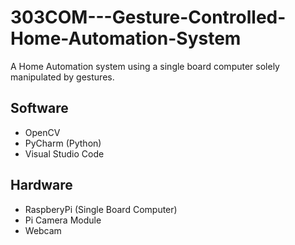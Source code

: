 # 303COM---Gesture-Controlled-Home-Automation-System
A Home Automation system using a single board computer solely manipulated by gestures.

## Software
- OpenCV
- PyCharm (Python)
- Visual Studio Code

## Hardware
- RaspberyPi (Single Board Computer)
- Pi Camera Module
- Webcam
